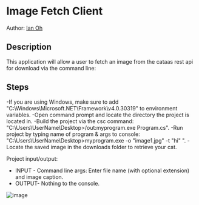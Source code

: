 # Image Fetch Client
 Author: [Ian Oh](https://github.com/ianCSMajor)
 
## Description
This application will allow a user to fetch an image from the cataas rest api for download via the command line:

## Steps
-If you are using Windows, make sure to add "C:\Windows\Microsoft.NET\Framework\v4.0.30319" to environment variables. 
-Open command prompt and locate the directory the project is located in.
-Build the project via the csc command: "C:\Users\UserName\Desktop>/out:myprogram.exe Program.cs".
-Run project by typing name of program & args to console: "C:\Users\UserName\Desktop>myprogram.exe -o "image1.jpg" -t "hi" ".
-Locate the saved image in the downloads folder to retrieve your cat. 

Project input/output:
* INPUT - Command line args: Enter file name (with optional extension) and image caption.
* OUTPUT- Nothing to the console. 

![image](https://user-images.githubusercontent.com/57507406/190498659-2bb34c54-df61-4437-b8d5-651d64ace18a.png)

 
